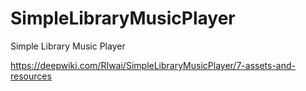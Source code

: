 # SimpleLibraryMusicPlayer
Simple Library Music Player 

https://deepwiki.com/RIwai/SimpleLibraryMusicPlayer/7-assets-and-resources
